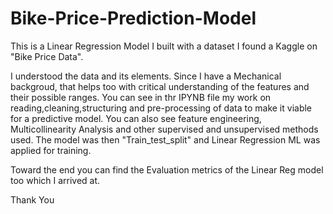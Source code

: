 # Bike-Price-Prediction-Model
This is a Linear Regression Model I built with a dataset I found a Kaggle on "Bike Price Data".

I understood the data and its elements. Since I have a Mechanical backgroud, that helps too with critical understanding of the features and their possible ranges.
You can see in thr IPYNB file my work on reading,cleaning,structuring and pre-processing of data to make it viable for a predictive model. You can also see feature engineering, Multicollinearity Analysis and other supervised and unsupervised methods used. The model was then "Train_test_split" and Linear Regression ML was applied for training.

Toward the end you can find the Evaluation metrics of the Linear Reg model too which I arrived at.

Thank You
